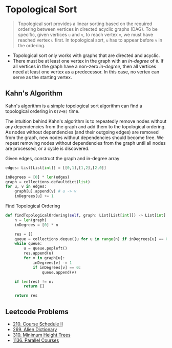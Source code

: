# Topological Sort

> Topological sort provides a linear sorting based on the required ordering between vertices in directed acyclic graphs (DAG). To be specific, given vertices `u` and `v`, to reach vertex `v`, we must have reached vertex `u` first. In topological sort, `u` has to appear before `v` in the ordering.

- Topological sort only works with graphs that are directed and acyclic.
- There must be at least one vertex in the graph with an _in-degree_ of `0`. If all vertices in the graph have a non-zero _in-degree_, then all vertices need at least one vertex as a predecessor. In this case, no vertex can serve as the starting vertex.

## Kahn's Algorithm

Kahn's algorithm is a simple topological sort algorithm can find a topological ordering in `O(V+E)` time.

The intuition behind Kahn's algorithm is to repeatedly remove nodes without any dependencies from the graph and add them to the topological ordering. As nodes without dependencies (and their outgoing edges) are removed from the graph, new nodes without dependencies should become free. We repeat removing nodes without dependencies from the graph until all nodes are processed, or a cycle is discovered.

Given edges, construct the graph and in-degree array
```py
edges: List[List[int]] = [[0,1],[1,2],[2,0]]

inDegrees = [0] * len(edges)
graph = collections.defaultdict(list)
for u, v in edges:
    graph[u].append(v) # u -> v
    inDegrees[u] += 1
```

Find Topological Ordering
```py
def findTopologicalOrdering(self, graph: List[List[int]]) -> List[int]:
    n = len(graph)
    inDegrees = [0] * n

    res = []
    queue = collections.deque([u for u in range(n) if inDegrees[u] == 0])
    while queue:
        u = queue.popleft()
        res.append(u)
        for v in graph[u]:
            inDegrees[v] -= 1
            if inDegrees[v] == 0:
                queue.append(v)

    if len(res) != n:
        return []

    return res
```

## Leetcode Problems

- [210. Course Schedule II](https://leetcode.com/problems/course-schedule-ii/)
- [269. Alien Dictionary](https://leetcode.com/problems/alien-dictionary/)
- [310. Minimum Height Trees](https://leetcode.com/problems/minimum-height-trees/)
- [1136. Parallel Courses](https://leetcode.com/problems/parallel-courses/)
